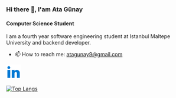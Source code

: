 ### Hi there 👋, I'am Ata Günay
#### Computer Science Student
I am a fourth year software engineering student at Istanbul Maltepe University and backend developer.


- 📫 How to reach me: atagunay9@gmail.com 


[<img src='https://github.com/ismailkrc57/Xamarin-app-calculator/blob/master/icons8_linkedin_2.svg' alt='linkedin' height='40'>](https://www.linkedin.com/in/atagunay/)

[![Top Langs](https://github-readme-stats.vercel.app/api/top-langs/?username=atagunay)](https://github.com/atagunay/github-readme-stats) 

